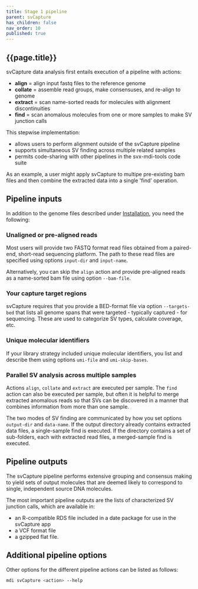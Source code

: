 ```yaml
---
title: Stage 1 pipeline
parent: svCapture
has_children: false
nav_order: 10
published: true
---
```


## {{page.title}}

svCapture data analysis first entails execution of a pipeline with actions:
- **align** = align input fastq files to the reference genome
- **collate** = assemble read groups, make consensuses, and re-align to genome
- **extract** = scan name-sorted reads for molecules with alignment discontinuities
- **find** = scan anomalous molecules from one or more samples to make SV junction calls

This stepwise implementation:
- allows users to perform alignment outside of the svCapture pipeline
- supports simultaneous SV finding across multiple related samples
- permits code-sharing with other pipelines in the svx-mdi-tools code suite

As an example, a user might apply svCapture to multipe pre-existing
bam files and then combine the extracted data into a single 'find' operation.

## Pipeline inputs

In addition to the genome files described under
[Installation](https://wilsontelab.github.io/svx-mdi-tools/docs/installation/installation.html),
you need the following:

### Unaligned or pre-aligned reads

Most users will provide two FASTQ format read files obtained
from a paired-end, short-read sequencing platform. The path to these
read files are specified using options `input-dir` and `input-name`.

Alternatively, you can skip the `align` action and provide pre-aligned
reads as a name-sorted bam file using option `--bam-file`.

### Your capture target regions

svCapture requires that you provide a BED-format file via option `--targets-bed`
that lists all genome spans that were targeted - typically captured - 
for sequencing. These are used to categorize SV types, calculate coverage, etc.

### Unique molecular identifiers

If your library strategy included unique molecular identifiers, you
list and describe them using options `umi-file` and `umi-skip-bases`.

### Parallel SV analysis across multiple samples

Actions `align`, `collate` and `extract` are executed per sample.
The `find` action can also be executed per sample, but often it is 
helpful to merge extracted anomalous reads so that SVs can be
discovered in a manner that combines information from more than one sample.

The two modes of SV finding are communicated by how you set options
`output-dir` and `data-name`. If the output directory already
contains extracted data files, a single-sample find is executed.
If the directory contains a set of sub-folders, each with extracted read files,
a merged-sample find is executed.

## Pipeline outputs

The svCapture pipeline performs extensive grouping and consensus
making to yield sets of output molecules that are deemed likely to correspond
to single, independent source DNA molecules.

The most important pipeline outputs are the lists of characterized SV junction calls, which are available in:
- an R-compatible RDS file included in a date
package for use in the svCapture app
- a VCF format file
- a gzipped flat file.

## Additional pipeline options

Other options for the different pipeline actions can be listed as follows:

```sh
mdi svCapture <action> --help
```

